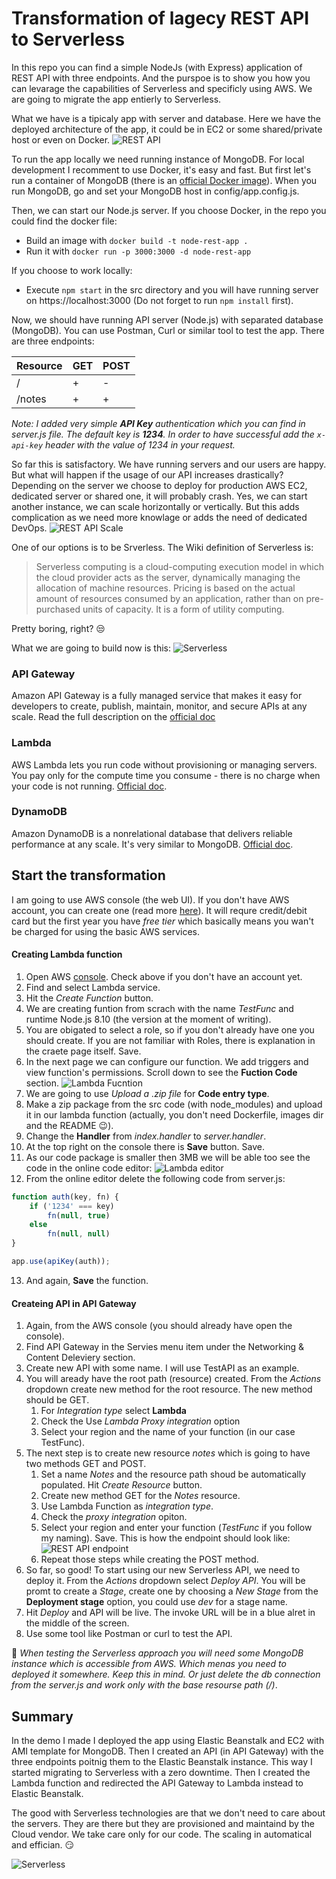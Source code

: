 # Transformation of lagecy REST API to Serverless

In this repo you can find a simple NodeJs (with Express) application of REST API with three endpoints.
And the purspoe is to show you how you can levarage the capabilities of Serverless and specificly using AWS. We are going to migrate the app entierly to Serverless.

What we have is a tipicaly app with server and database. Here we have the deployed architecture of the app, it could be in EC2 or some shared/private host or even on Docker.
![REST API](/images/restapp.png)

To run the app locally we need running instance of MongoDB. For local development I recomment to use Docker, it's easy and fast.
But first let's run a container of MongoDB (there is an [official Docker image](https://hub.docker.com/_/mongo/)). When you run MongoDB, go and set your MongoDB host in config/app.config.js.

Then, we can start our Node.js server. 
If you choose Docker, in the repo you could find the docker file:
* Build an image with `docker build -t node-rest-app .`
* Run it with `docker run -p 3000:3000 -d node-rest-app`

If you choose to work locally:
* Execute `npm start` in the src directory and you will have running server on https://localhost:3000 (Do not forget to run `npm install` first).

Now, we should have running API server (Node.js) with separated database (MongoDB). 
You can use Postman, Curl or similar tool to test the app. 
There are three endpoints:

Resource | GET | POST
------------ | ------------ | ------------
/ | + | -
/notes | + | +

_Note: I added very simple **API Key** authentication which you can find in server.js file. The default key is **1234**. In order to have successful 
add the `x-api-key` header with the value of 1234 in your request._

So far this is satisfactory. We have running servers and our users are happy. But what will happen if the usage of our API increases drastically?
Depending on the server we choose to deploy for production AWS EC2, dedicated server or shared one, it will probably crash. 
Yes, we can start another instance, we can scale horizontally or vertically. But this adds complication as we need more knowlage or adds the need of dedicated DevOps.
![REST API Scale](/images/ha.png)

One of our options is to be Srverless. The Wiki definition of Serverless is:
> Serverless computing is a cloud-computing execution model in which the cloud provider acts as the server, dynamically managing the allocation of machine resources. Pricing is based on the actual amount of resources consumed by an application, rather than on pre-purchased units of capacity. It is a form of utility computing.

Pretty boring, right? :unamused:

What we are going to build now is this:
![Serverless](/images/now.png)

### API Gateway
Amazon API Gateway is a fully managed service that makes it easy for developers to create, publish, maintain, monitor, and secure APIs at any scale. Read the full description on the [official doc](https://aws.amazon.com/api-gateway/)

### Lambda
AWS Lambda lets you run code without provisioning or managing servers. You pay only for the compute time you consume - there is no charge when your code is not running. [Official doc](https://aws.amazon.com/lambda/).

### DynamoDB
Amazon DynamoDB is a nonrelational database that delivers reliable performance at any scale. It's very similar to MongoDB. [Official doc](https://aws.amazon.com/dynamodb/).

## Start the transformation
I am going to use AWS console (the web UI). If you don't have AWS account, you can create one (read more [here](https://docs.aws.amazon.com/AmazonSimpleDB/latest/DeveloperGuide/AboutAWSAccounts.html)). It will requre credit/debit card but the first year you have _free tier_ which basically means you wan't be charged for using the basic AWS services.

#### Creating Lambda function
1. Open AWS [console](https://console.aws.amazon.com). Check above if you don't have an account yet.
1. Find and select Lambda service.
1. Hit the _Create Function_ button.
1. We are creating funtion from scrach with the name _TestFunc_ and runtime Node.js 8.10 (the version at the moment of writing).
1. You are obigated to select a role, so if you don't already have one you should create. If you are not familiar with Roles, there is explanation in the craete page itself. Save.
1. In the next page we can configure our function. We add triggers and view function's permissions. Scroll down to see the **Fuction Code** section.
![Lambda Fucntion](/images/lambda-func.png)
1. We are going to use _Upload a .zip file_ for **Code entry type**. 
1. Make a zip package from the src code (with node_modules)  and upload it in our lambda function (actually, you don't need Dockerfile, images dir and the README :wink:).
1. Change the **Handler** from _index.handler_ to _server.handler_.
1. At the top right on the console there is **Save** button. Save.
1. As our code package is smaller then 3MB we will be able too see the code in the online code editor:
![Lambda editor](/images/code.png)
1. From the online editor delete the following code from server.js: 
```javascript
function auth(key, fn) {
    if ('1234' === key)
        fn(null, true)
    else
        fn(null, null)
}

app.use(apiKey(auth));
```
13. And again, **Save** the function.


#### Createing API in API Gateway
1. Again, from the AWS console (you should already have open the console).
1. Find API Gateway in the Servies menu item under the Networking & Content Deleviery section.
1. Create new API with some name. I will use TestAPI as an example.
1. You will aready have the root path (resource) created. From the _Actions_ dropdown create new method for the root resource. The new method should be GET.
    1. For _Integration type_ select **Lambda**
    1. Check the Use _Lambda Proxy integration_ option
    1. Select your region and the name of your function (in our case TestFunc).
1. The next step is to create new resource _notes_ which is going to have two methods GET and POST.
    1. Set a name _Notes_ and the resource path shoud be automatically populated. Hit _Create Resource_ button.
    1. Create new method GET for the _Notes_ resource.
    1. Use Lambda Function as _integration type_.
    1. Check the _proxy integration_ opiton.
    1. Select your region and enter your function (_TestFunc_ if you follow my naming). Save.
    This is how the endpoint should look like:
    ![REST API endpoint](/images/endpoint.png)
    1. Repeat those steps while creating the POST method.
1. So far, so good! To start using our new Serverless API, we need to deploy it. From the _Actions_ dropdown select _Deploy API_. You will be promt to create a _Stage_, create one by choosing a _New Stage_ from the **Deployment stage** option, you could use _dev_ for a stage name. 
1. Hit _Deploy_ and API will be live. The invoke URL will be in a blue alret in the middle of the screen.
1. Use some tool like Postman or curl to test the API.

:loudspeaker: _When testing the Serverless approach you will need some MongoDB instance which is accessible from AWS. Which menas you need to deployed it somewhere. Keep this in mind. Or just delete the db connection from the server.js and work only with the base resourse path (/)_.

## Summary
In the demo I made I deployed the app using Elastic Beanstalk and EC2 with AMI template for MongoDB. Then I created an API (in API Gateway) with the three endpoints poitnig them to the Elastic Beanstalk instance. This way I started migrating to Serverless with a zero downtime. Then I created the Lambda function and redirected the API Gateway to Lambda instead to Elastic Beanstalk.

The good with Serverless technologies are that we don't need to care about the servers. They are there but they are provisioned and maintaind by the Cloud vendor. We take care only for our code. The scaling in automatical and effician. :smirk: 


![Serverless](/images/serverless.png)
